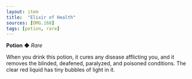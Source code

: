 ```yaml
---
layout: item
title:  "Elixir of Health"
sources: [DMG.168]
tags: [potion, rare]
---
```


**Potion** ◆ *Rare*

When you drink this potion, it cures any disease afflicting you, and it removes the blinded, deafened, paralyzed, and poisoned conditions. The clear red liquid has tiny bubbles of light in it.